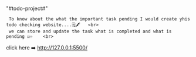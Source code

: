"#todo-project#" 

     To know about the what the important task pending I would create yhis todo checking website....🗒️🖋️   <br>
     we can store and update the task what is completed and what is pending ☑️♾    <br>


  click here ➡️ http://127.0.0.1:5500/
     
